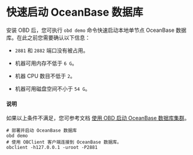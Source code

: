 # 快速启动 OceanBase 数据库

安装 OBD 后，您可执行 `obd demo` 命令快速启动本地单节点 OceanBase 数据库。在此之前您需要确认以下信息：

* `2881` 和 `2882` 端口没有被占用。

* 机器可用内存不低于 `6 G`。

* 机器 CPU 数目不低于 `2`。

* 机器可用磁盘空间不小于 `54 G`。

<main id="notice" type='explain'>
  <h4>说明</h4>
  <p>如果以上条件不满足，您可参考文档 <a href="../300.user-guide/200.start-the-oceanbase-cluster-by-using-obd.md">使用 OBD 启动 OceanBase 数据库集群</a>。</p>
</main>

```shell
# 部署并启动 OceanBase 数据库
obd demo
# 使用 OBClient 客户端连接到 OceanBase 数据库。
obclient -h127.0.0.1 -uroot -P2881
```
